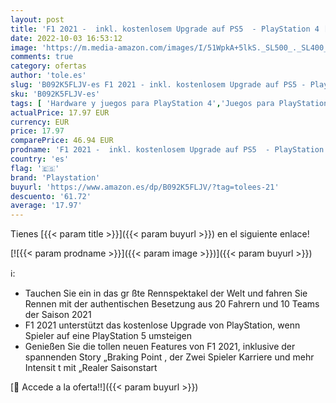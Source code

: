 ```yaml
---
layout: post
title: 'F1 2021 -  inkl. kostenlosem Upgrade auf PS5  - PlayStation 4 [Importación alemana]'
date: 2022-10-03 16:53:12
image: 'https://m.media-amazon.com/images/I/51WpkA+5lkS._SL500_._SL400_.jpg'
comments: true
category: ofertas
author: 'tole.es'
slug: 'B092K5FLJV-es F1 2021 - inkl. kostenlosem Upgrade auf PS5 - PlayStation...'
sku: 'B092K5FLJV-es'
tags: [ 'Hardware y juegos para PlayStation 4','Juegos para PlayStation 4','Videojuegos','playstation','ps5','🇪🇸', ]
actualPrice: 17.97 EUR
currency: EUR
price: 17.97
comparePrice: 46.94 EUR
prodname: 'F1 2021 -  inkl. kostenlosem Upgrade auf PS5  - PlayStation 4 [Importación alemana]'
country: 'es'
flag: '🇪🇸'
brand: 'Playstation'
buyurl: 'https://www.amazon.es/dp/B092K5FLJV/?tag=tolees-21'
descuento: '61.72'
average: '17.97'
---
```


Tienes [{{< param title >}}]({{< param buyurl >}}) en el siguiente enlace!

[![{{< param prodname >}}]({{< param image >}})]({{< param buyurl >}})

ℹ️:

- Tauchen Sie ein in das gr ßte Rennspektakel der Welt und fahren Sie Rennen mit der authentischen Besetzung aus 20 Fahrern und 10 Teams der Saison 2021
- F1 2021 unterstützt das kostenlose Upgrade von PlayStation, wenn Spieler auf eine PlayStation 5 umsteigen
- Genießen Sie die tollen neuen Features von F1 2021, inklusive der spannenden Story „Braking Point , der Zwei Spieler Karriere und mehr Intensit t mit „Realer Saisonstart

[🛒 Accede a la oferta!!]({{< param buyurl >}})
